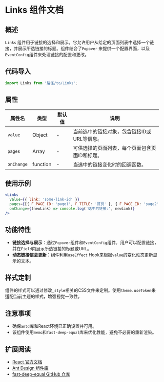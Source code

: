 # Links 组件文档

## 概述

`Links` 组件用于链接的选择和展示。它允许用户从给定的页面列表中选择一个链接，并展示所选链接的标题。组件结合了`Popover`
来提供一个配置界面，以及`EventConfig`组件来处理链接的配置和更改。

## 代码导入

```javascript
import Links from '路径/to/Links';
```

## 属性

| 属性名        | 类型       | 默认值 | 说明                       |
|------------|----------|-----|--------------------------|
| `value`    | Object   | -   | 当前选中的链接对象，包含链接ID或URL等信息。 |
| `pages`    | Array    | -   | 可供选择的页面列表，每个页面包含页面ID和标题。 |
| `onChange` | function | -   | 当选中的链接变化时的回调函数。          |

## 使用示例

```jsx
<Links
  value={{ link: 'some-link-id' }}
  pages={[{ F_PAGE_ID: 'page1', F_TITLE: '首页' }, { F_PAGE_ID: 'page2', F_TITLE: '联系我们' }]}
  onChange={(newLink) => console.log('选中的链接:', newLink)}
/>
```

## 功能特性

- **链接选择与展示**：通过`Popover`组件和`EventConfig`组件，用户可以配置链接，并在`Field`内展示所选链接的标题或URL。
- **动态链接信息更新**：组件利用`useEffect` Hook来根据`value`的变化动态更新显示的文本。

## 样式定制

组件的样式可以通过修改`_style`相关的CSS文件来定制。使用`theme.useToken`来适配当前主题的样式，增强视觉一致性。

## 注意事项

- 确保`antd`库和React环境已正确设置并可用。
- 该组件使用`memo`和`fast-deep-equal`库来优化性能，避免不必要的重新渲染。

## 扩展阅读

- [React 官方文档](https://reactjs.org/)
- [Ant Design 组件库](https://ant.design/)
- [fast-deep-equal GitHub 仓库](https://github.com/epoberezkin/fast-deep-equal)

```
